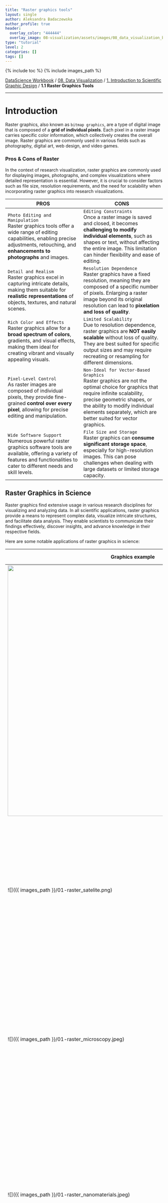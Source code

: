```yaml
---
title: "Raster graphics tools"
layout: single
author: Aleksandra Badaczewska
author_profile: true
header:
  overlay_color: "444444"
  overlay_image: 08-visualization/assets/images/08_data_visualization_banner.png
type: "tutorial"
level: 2
categories: []
tags: []
---
```


{% include toc %}
{% include images_path %}

[DataScience Workbook](https://datascience.101workbook.org/) / [08. Data Visualization](../00-DataVisualization-LandingPage.md) / [1. Introduction to Scientific Graphic Design](01-scientific-graphic-design-intro.md) / **1.1 Raster Graphics Tools**

---


# Introduction

Raster graphics, also known as `bitmap graphics`, are a type of digital image that is composed of a **grid of individual pixels**. Each pixel in a raster image carries specific color information, which collectively creates the overall image. Raster graphics are commonly used in various fields such as photography, digital art, web design, and video games.

### Pros & Cons of Raster

In the context of research visualization, raster graphics are commonly used for displaying images, photographs, and complex visualizations where detailed representation is essential. However, it is crucial to consider factors such as file size, resolution requirements, and the need for scalability when incorporating raster graphics into research visualizations.

| PROS | CONS |
|------|------|
|`Photo Editing and Manipulation` <br>Raster graphics tools offer a wide range of editing capabilities, enabling precise adjustments, retouching, and **enhancements to photographs** and images.|`Editing Constraints` <br>Once a raster image is saved and closed, it becomes **challenging to modify individual elements**, such as shapes or text, without affecting the entire image. This limitation can hinder flexibility and ease of editing.|
|`Detail and Realism` <br>Raster graphics excel in capturing intricate details, making them suitable for **realistic representations** of objects, textures, and natural scenes.|`Resolution Dependence` <br>Raster graphics have a fixed resolution, meaning they are composed of a specific number of pixels. Enlarging a raster image beyond its original resolution can lead to **pixelation and loss of quality**.|
|`Rich Color and Effects` <br>Raster graphics allow for a **broad spectrum of colors**, gradients, and visual effects, making them ideal for creating vibrant and visually appealing visuals.|`Limited Scalability` <br>Due to resolution dependence, raster graphics are **NOT easily scalable** without loss of quality. They are best suited for specific output sizes and may require recreating or resampling for different dimensions.|
|`Pixel-Level Control` <br>As raster images are composed of individual pixels, they provide fine-grained **control over every pixel**, allowing for precise editing and manipulation.|`Non-Ideal for Vector-Based Graphics` <br>Raster graphics are not the optimal choice for graphics that require infinite scalability, precise geometric shapes, or the ability to modify individual elements separately, which are better suited for vector graphics.|
|`Wide Software Support` <br>Numerous powerful raster graphics software tools are available, offering a variety of features and functionalities to cater to different needs and skill levels.|`File Size and Storage` <br>Raster graphics can **consume significant storage space**, especially for high-resolution images. This can pose challenges when dealing with large datasets or limited storage capacity.|


## Raster Graphics in Science

Raster graphics find extensive usage in various research disciplines for visualizing and analyzing data. In all scientific applications, raster graphics provide a means to represent complex data, visualize intricate structures, and facilitate data analysis. They enable scientists to communicate their findings effectively, discover insights, and advance knowledge in their respective fields.

Here are some notable applications of raster graphics in science:

| Graphics example | Discipline Applications |
|------------------|-------------------------|
|<img width="800" src="{{ images_path }}/01-raster_astronomical.jpeg">|**Astronomical Imaging** <br>Raster graphics are extensively used in astronomical imaging to capture and analyze images of celestial objects and phenomena. Raster images help scientists study distant galaxies, star formations, cosmic radiation, and other astronomical events, contributing to our understanding of the universe.|
|![]({{ images_path }}/01-raster_satelite.png)|**Remote Sensing and GIS** <br>Raster graphics play a crucial role in remote sensing and geographic information systems (GIS). Satellite imagery, aerial photographs, and sensor data are often represented as raster images to analyze land cover, monitor environmental changes, study ecosystems, and aid in urban planning.|
|![]({{ images_path }}/01-raster_microscopy.jpeg)|**Imaging and Microscopy** <br>Raster graphics are widely employed in medical imaging, microscopy, and other imaging techniques. They are used to represent and analyze detailed images of cells, tissues, and structures, allowing scientists to study biological processes, detect abnormalities, and aid in diagnoses.|
|![]({{ images_path }}/01-raster_nanomaterials.jpeg)|**Electron Microscopy** <br>In materials science and nanotechnology, raster graphics are utilized in electron microscopy to capture and analyze high-resolution images of materials at the atomic scale. Raster images enable scientists to examine the structural properties, surface morphology, and composition of various materials.|
|![]({{ images_path }}/01-raster_brain_mri.jpeg)|**Neuroscience Imaging** <br>Raster graphics are instrumental in brain imaging techniques such as functional magnetic resonance imaging (fMRI) and positron emission tomography (PET). Raster images derived from these techniques help scientists map brain activity, study brain connectivity, and investigate neurological disorders.|
|![]({{ images_path }}/01-raster_molecular.jpeg)|**Computational Simulations** <br>Raster graphics are used to visualize the results of computational simulations and modeling in various scientific fields. Whether it's fluid dynamics, climate modeling, or molecular dynamics, raster images help scientists observe and analyze complex data, facilitating a better understanding of complex systems and phenomena.|
|![]({{ images_path }}/01-raster_heatmap.jpeg)|**Data Visualization** <br>Raster graphics are essential for visualizing scientific data, particularly when dealing with multidimensional or continuous datasets. Heatmaps, contour plots, and color-coded representations are some common visualization techniques used to represent data in raster format, enabling scientists to identify patterns, trends, and relationships in the data.|


### Applications of editing raster graphics

<span style="color: #ff3870;font-weight: 500;"> Knowing editing techniques of raster graphics can be highly beneficial for scientists!</span><br>
Here are several examples of how proficiency in raster graphic editing can assist you in visualizing scientific results:
* **Annotation and Labeling** <br>*Adding annotations and labels to images is a common practice in scientific research. Scientists can use raster graphic tools to annotate images with text, arrows, and other graphical elements to provide context, highlight specific regions, or explain key findings. This helps in clearly communicating important information to peers or when publishing research.*

* **Composite Image Creation** <br>*In some cases, scientists need to combine multiple images or visual elements into a single composite image. This could involve merging images from different experiments or overlaying different layers of information. Proficiency in raster graphic editing allows scientists to seamlessly integrate and align these elements to create informative and visually appealing composite images.*

* **Image Segmentation and Analysis** <br>*In fields like medical imaging or biology, scientists often need to segment and analyze specific regions or structures within an image. Raster graphic tools provide tools and algorithms for image segmentation, allowing scientists to separate and study different components within an image, measure their characteristics, and perform quantitative analysis.*

* **Noise Reduction and Filtering** <br>*Scientific images may suffer from noise or unwanted artifacts due to various factors, such as equipment limitations or interference. Raster graphic tools offer techniques like denoising filters and image restoration algorithms to reduce noise and enhance image quality. This enables scientists to improve the accuracy and reliability of their analysis.*

* **Image Enhancement** <br>*Scientists often work with images captured from experiments, simulations, or observations. Having knowledge of editing techniques allows scientists to enhance these images for better visibility and clarity. They can adjust brightness, contrast, color balance, and sharpness to bring out important details or highlight specific features of interest.*

* **Data Visualization** <br>*Raster graphics can be used to create visual representations of scientific data. Scientists can apply visualization techniques to present ideas, concepts, and insights of their studies. This includes creating infographics and diagrams to depict patterns, trends, and correlations in the discovered findings.*

### Ethics of editing raster graphics

The scientific community relies on transparent and unbiased reporting of results to ensure the reproducibility and validity of research. Modifying data using raster editors undermines the trust and reliability of scientific investigations, potentially leading to misleading conclusions and hampering scientific progress.

<div style="background: mistyrose; padding: 15px; margin-bottom: 20px;">
<span style="font-weight:800;">WARNING:</span>
<br><span style="font-style:italic;"><b>Modifying or artificially changing research results using a raster editor is strongly discouraged and considered unethical.</b><br>
It is crucial to maintain the integrity and credibility of scientific research by presenting accurate and unaltered data. Altering or manipulating research results using raster graphic editing tools can lead to misrepresentation, distortion of findings, and a breach of scientific ethics.</span>
</div>

## Common file formats: <br>PNG, JPEG, TIFF

<div style="background: #dff5b3; padding: 15px;">
<span style="font-weight:800;">NOTE:</span>
<br><span style="font-style:italic;">
Raster graphics formats are image file formats that store and represent images as a grid of pixels, where each pixel contains color and intensity information. These formats are widely used for various applications, including digital photography, graphic design, and web graphics.
</span>
</div><br>

Each raster graphics format offers unique features and characteristics, catering to different needs and use cases. The choice of format depends on factors such as image complexity, desired image quality, transparency requirements, file size considerations, and compatibility with specific software or platforms.

**PNG** *(Portable Network Graphics)* <br>
PNG is a versatile format that **supports lossless compression**, preserving image quality without any loss of information. It also **supports alpha channel transparency**, allowing for the creation of images with irregular or non-rectangular shapes.

**JPEG** *(Joint Photographic Experts Group)* <br>
JPEG is a widely used format for storing digital photographs and complex images. It **uses lossy compression**, which reduces file size by selectively discarding image data. This can result in a **smaller file size** but may lead to a slight loss of image quality.

**TIFF** *(Tagged Image File Format)* <br>
TIFF is a versatile format used for storing high-quality images with **support for lossless compression**. It allows for multiple layers, color depths, and embedded metadata. TIFF files are commonly used in professional environments, such as printing and archiving. It also supports a **flexible metadata storage**.

**GIF** *(Graphics Interchange Format)* <br>
GIF **supports animation**, allowing multiple frames to be combined into a single file. It also **supports indexed color**, where a limited palette of colors is used **to reduce file size**. This makes GIF a popular choice for simple animations and graphics with solid colors.

**BMP** *(Bitmap)* <br>
BMP is a straightforward format that **stores images pixel by pixel without any compression**. It supports both color and grayscale images and is widely supported on various operating systems. However, the lack of compression results in **larger file sizes** compared to other formats.

**PSD** *(Photoshop Document)* <br>
PSD is **Adobe Photoshop's native file format**, supporting layers, masks, and other advanced features. It allows for **non-destructive editing** and retains all the information, making it suitable for complex graphic designs and professional workflows.


## Raster Graphics Tools

To work with raster graphics effectively, there are numerous powerful tools available that offer a wide range of features and functionalities. These raster graphic tools are designed to **manipulate and edit pixel-based images**, allowing users to create, enhance, and modify visuals in a versatile manner.

Let's explore some of the essential raster graphic tools that professionals and enthusiasts frequently employ. Depending on your specific requirements and skill level, you can choose the tool that suits your needs and budget.

Here's a table summarizing the features of selected raster graphics tools:

| tool           |features | supported formats | price |
|----------------|---------|-------------------|-------|
|GIMP            |image editing, composition, graphic design|JPEG, PNG, GIF, TIFF, PSD, BMP, and more|free and open-source|
|Adobe Photoshop |image editing, retouching, color correction|JPEG, PNG, GIF, TIFF, PSD, BMP, and more|subscription-based|
|CorelDRAW       |vector graphics, raster editing, design|JPEG, PNG, GIF, TIFF, PSD, BMP, and more|subscription-based|
|Pixlr           |basic image editing, resizing, color adjustments, AI images|JPEG, PNG, GIF, TIFF, BMP, and more|free and paid options|
|Affinity Photo  |professional-grade editing, advanced retouching|JPEG, PNG, GIF, TIFF, PSD, BMP, and more|one-time purchase|

### GIMP

<a href="https://www.gimp.org/" target="_blank">GIMP  ⤴</a> (GNU Image Manipulation Program) is a **free and open-source** raster graphic tool that offers functionality similar to Adobe Photoshop. It provides a powerful set of tools for image editing, composition, and graphic design. GIMP supports various file formats, features advanced selection tools, layers, masks, and customizable brushes. It is highly versatile and widely used by professionals and enthusiasts alike.

### Adobe Photoshop

<a href="https://www.adobe.com/products/photoshop.html" target="_blank">Adobe Photoshop  ⤴</a> is one of **the most popular and widely used** raster graphic tools. It provides a comprehensive suite of features for image editing, retouching, color correction, and digital painting. With Photoshop, users can adjust image properties, apply filters and effects, create layers, and work with various selection tools, brushes, and gradients.

### CorelDRAW

<a href="https://www.coreldraw.com/" target="_blank">CorelDRAW  ⤴</a> is a popular raster graphic tool specifically focused on vector graphics, but it also includes robust raster editing capabilities. It offers a comprehensive set of tools for illustration, photo editing, and design. CorelDRAW allows users to manipulate raster images, apply filters, work with layers, and create stunning compositions by **combining vector and raster elements**.

### Pixlr

<a href="https://pixlr.com/" target="_blank">Pixlr  ⤴</a> is a **web-based raster graphic** tool that provides a simple and accessible platform for image editing or **AI image generation**. It offers a user-friendly interface with **basic editing tools**, such as cropping, resizing, color adjustments, **and various effects**. Pixlr is suitable for quick image edits and is widely used by casual users, bloggers, and social media enthusiasts.

### Affinity Photo

<a href="https://affinity.serif.com/en-gb/photo/" target="_blank">Affinity Photo  ⤴</a> is a raster graphic tool known for its **professional-grade editing capabilities**. It offers a wide range of advanced features, including precise selection tools, non-destructive editing, advanced retouching options, and support for various file formats. Affinity Photo is favored by photographers, graphic designers, and other professionals who require sophisticated image editing tools.


# Getting started with GIMP

<a href="https://www.gimp.org/" target="_blank">GIMP  ⤴</a> is a powerful and versatile raster graphic editing software. GIMP is widely recognized as a popular **free and open-source** alternative to commercial software like Adobe Photoshop, providing a comprehensive set of tools for both casual users and professionals.

![01-raster_gimp_start.png]({{ images_path }}/01-raster_gimp_start.png)

## Features summary

**Cross-platform availability** <br>
One of the notable advantages of GIMP is its availability across multiple platforms, including Windows, macOS, and Linux, making it accessible to a broad user base.

**User-friendly interface** <br>
It boasts a user-friendly interface that is highly customizable, allowing users to tailor the workspace according to their preferences and workflow.

**Support for many formats** <br>
It supports a variety of file formats, including common formats such as JPEG, PNG, GIF, TIFF, and PSD (Adobe Photoshop's native format).

**Plethora of features for image manipulation and editing** <br>
* Users can perform tasks such as cropping, resizing, retouching, color correction, and applying a wide range of filters and effects to enhance their images.

* GIMP provides advanced tools for selections, layers, masks, and brushes, offering users greater control and flexibility over their editing process.

* The software supports non-destructive editing, allowing users to make changes to images without permanently altering the original data.

**Scripting and automation** <br>
GIMP also supports scripting and automation, enabling users to create custom scripts and plugins to enhance their workflow and automate repetitive tasks.

**Community support** <br>
Open-source nature of GIMP fosters a vibrant community of users and developers who actively contribute to its development and share resources, tutorials, and plugins, making it a robust and ever-evolving software.

## **Tutorial: Basics of GIMP**

<span style="color: #ff3870;font-weight: 500;">This tutorial covers installation and some basic functions in GIMP to get you started.</span> As you become more familiar with the software, you can explore its extensive capabilities, including advanced selection tools, masks, brushes, and more. <br>
Additionally, there are numerous online tutorials, forums, and resources available to further enhance your skills and explore GIMP's full potential. <b>A good starting point for more advanced tutorials is the <a href="https://www.gimp.org/tutorials/" target="_blank">official GIMP website ⤴</a>:</b>
* **BEGINNER**
  * <a href="https://www.gimp.org/tutorials/GIMP_Quickies/" target="_blank">GIMP Quickies  ⤴</a>
  * <a href="https://www.gimp.org/tutorials/Floating_Logo/" target="_blank">Simple Floating Logo  ⤴</a>
  * <a href="https://www.gimp.org/tutorials/CircleImage/" target="_blank">Making a Circle-Shaped Image  ⤴</a>
  * <a href="https://www.gimp.org/tutorials/Layer_Masks/" target="_blank">Layer Masks  ⤴</a>
  * <a href="https://www.gimp.org/tutorials/Basic_Color_Curves/" target="_blank">Basic Color Curves  ⤴</a>
  * <a href="https://www.gimp.org/tutorials/ImageFormats/" target="_blank">Image Formats Overview  ⤴</a>
* **ADVANCED**
  * <a href="https://www.gimp.org/tutorials/Focus_Group/" target="_blank">Focus Group - Layer masking and creative filter applications  ⤴</a>
  * <a href="https://www.gimp.org/tutorials/Parametric_Brush/" target="_blank">Painting - Parametric Brushes  ⤴</a>
  * <a href="https://www.gimp.org/unix/fonts.html" target="_blank">How to install fonts for use with GIMP  ⤴</a>
* **PROGRAMMING**
  * <a href="https://www.gimp.org/tutorials/Basic_Perl/" target="_blank">Basics of GIMP - Perl module  ⤴</a>
  * <a href="https://www.gimp.org/tutorials/Automate_Editing_in_GIMP/" target="_blank">Automate Editing with GIMP - Python  ⤴</a>
  * <a href="https://www.gimp.org/tutorials/AutomatedJpgToXcf/" target="_blank">Automatic Creation of XCF from JPG  ⤴</a>


## Installation and Setup

Download GIMP from the <a href="https://www.gimp.org/downloads/" target="_blank">official website  ⤴</a> based on your operating system.

![01-raster_gimp_download.png]({{ images_path }}/01-raster_gimp_download.png)

On the same page, below the download buttons, are the detailed installation instructions - follow them to get GIMP on your local computing machine.

## Launch GIMP to start the GUI

After installing GIMP on different operating systems, you can find and launch the software using the following methods:

**WINDOWS**

**1.** `Start Menu:` Click on the `Start` button located in the lower-left corner of the screen. In the search bar, type "GIMP" and press `Enter`. The GIMP application should appear in the search results. Click on it to launch the program.

or

**2.** `Desktop Shortcut`: If you selected the option to create a desktop shortcut during the installation process, you can find the GIMP icon on your desktop. Double-click on the icon to open GIMP.

**macOS**

**1.** `Launchpad`: Click on the Launchpad icon in the Dock *(the rocket ship icon)*. Use the search bar at the top and type "GIMP." As you start typing, the search results will narrow down, and you should see the GIMP icon. Click on it to launch GIMP.

or

**2.** `Applications Folder`: Open a Finder window and navigate to the **Applications** folder. Scroll through the list of applications until you find GIMP. Double-click on the GIMP icon to open the program.

**Linux: Ubuntu**

**1.** `Dash/Search`: Click on the "Show Applications" button *(usually located at the bottom left or top left corner of the screen)*. In the search bar, type "GIMP" and press Enter. The GIMP application should appear in the search results. Click on it to launch GIMP.

or

**2.** `Terminal`: Open a terminal window and type "gimp" *(without quotes)* and press Enter. GIMP should start running in the terminal. You can also create a desktop shortcut or add GIMP to your application launcher for easier access.


## Opening an Image

1. Go to `File` in the menu bar and select `Open` or use the shortcut `Ctrl+O`.
2. Navigate to the location where your image is saved and select it.
3. Click on the `Open` button to load the image into GIMP.

![01-raster_gimp_open.png]({{ images_path }}/01-raster_gimp_open.png)

## Image Manipulation

### Adding Text

Select the **Text Tool** from the toolbox or press `T`. Click on the image and start typing to add text. Customize font, size, color, and alignment using the tool options.

![01-raster_gimp_text.png]({{ images_path }}/01-raster_gimp_text.png)

When adding text in GIMP, it automatically creates a new layer on the image, allowing the text to be moved or edited later if needed.

### Cropping

Select the **Crop Tool** from the toolbox on the left or press `Shift+C`. Click and drag to define the area you want to keep, and press `Enter` to crop the image.

![01-raster_gimp_crop.png]({{ images_path }}/01-raster_gimp_crop.png)

### Resizing

Go to **Image** tab in the menu bar, select `Scale Image` or right-click on the image to display the context menu, then select `Image -> Scale Image`. Specify the desired width and height in selected units *(e.g., pixels, inches, percentage)* and decide to keep proportion of the dimensions. Click `Scale` to resize the image.

![01-raster_gimp_resize1.png]({{ images_path }}/01-raster_gimp_resize1.png)

![01-raster_gimp_resize2.png]({{ images_path }}s/01-raster_gimp_resize2.png)

### Rotating

Select the **Rotate Tool** from the toolbox or press `Shift+R`. Click and drag to rotate the image. Use the `Angle` input in the tool options to set the desired rotation angle. Click `Rotate` to approve the rotation.

![01-raster_gimp_rotate.png]({{ images_path }}/01-raster_gimp_rotate.png)

### Adjusting Colors

Go to **Colors** tab in the menu bar and explore options like:
* `Color Balance` - adjust color distribution
* `Color Temperature`
* `Hue-Saturation` - adjust hue, saturation, and lightness
* `Brightness-Contrast`
* `Levels` - adjust color levels

to make adjustments to the image's color and tone.

<div style="background: mistyrose; padding: 15px; margin-bottom: 20px;">
<span style="font-weight:800;">WARNING:</span>
<br><span style="font-style:italic;">
Keep caution when editing layers in GIMP and ensure the correct layer is selected to avoid unintended modifications. To change the active layer in GIMP, go to the <b>Layers</b> dialog panel (typically on the bottom-right) and click on the layer intended for edition. The currently active layer is highlighted. See <a href="https://datascience.101workbook.org/08-DataVisualization/01-IMAGES/02-raster-graphics-tools#layers">Layers section</a> for more details.
</span>
</div><br>

![01-raster_gimp_colors1.png]({{ images_path }}/01-raster_gimp_colors1.png)

In the pop-up window adjust values of the parameters and click `OK` to approve.

![01-raster_gimp_colors2.png]({{ images_path }}/01-raster_gimp_colors2.png)


## Layers and Effects

### Layers

Go to `Windows` in the menu bar and select `Dockable Dialogs` followed by `Layers`. The Layers dialog will appear. Click on the `New Layer` button at the bottom to add a new layer.

![01-raster_gimp_layer.png]({{ images_path }}/01-raster_gimp_layer.png)

Experiment with different `New Layer` options, including blending modes and opacity settings. You can also modify a new layer with using various toolbox options, e.g., you can use the `Bucket fill tool` to change a color of the background. Finally, arrange the stack of all layers to achieve desired transparency effects.

![01-raster_gimp_layer2.png]({{ images_path }}/01-raster_gimp_layer2.png)

### Filters

Go to `Filters` in the top menu bar and explore various filter categories like `Blur`, `Light and Shadow`, or `Artistic` to apply effects to your image.

![01-raster_gimp_filers.png]({{ images_path }}/01-raster_gimp_filters.png)

For example, experiment with different `Light and Shadow` filters such as `Lighting Effects` or `Long Shadow` and adjust their settings to achieve desired results.

![01-raster_gimp_shadow.png]({{ images_path }}/01-raster_gimp_shadow.png)

## Saving and Exporting

### Saving

Go to `File` in the menu bar and select `Save` or use the shortcut `Ctrl+S` to save your work in GIMP's native `.xcf` format, which preserves layers and allows further editing.

### Exporting

To save the image in a widely supported format, go to `File` and select `Export As` or use the shortcut `Shift+Ctrl+E`. Choose a format like JPEG or PNG, specify the file name and location, and click `Export`.


___
# Further Reading
* [1.2 Vector Graphics Tools](03-vector-graphics-tools)
* [1.3 Adobe Creative Cloud](04-adobe-creative-cloud)
* [1.4 Template-based Web Tools](05-template-based-web-tools)

* [2. Introduction to Scientific Graphing](../02-GRAPHS/01-introduction-to-scientific-graphing)

___

[Homepage](../../index.md){: .btn  .btn--primary}
[Section Index](../00-DataVisualization-LandingPage){: .btn  .btn--primary}
[Previous](01-scientific-graphic-design-intro){: .btn  .btn--primary}
[Next](03-vector-graphics-tools){: .btn  .btn--primary}
[top of page](#introduction){: .btn  .btn--primary}
